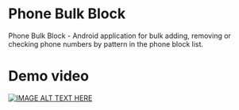 # Phone Bulk Block
Phone Bulk Block - Android application for bulk adding, removing or checking phone numbers by pattern in the phone block list.

# Demo video
[![IMAGE ALT TEXT HERE](https://img.youtube.com/vi/ZPPla9siUl4/0.jpg)](https://www.youtube.com/watch?v=ZPPla9siUl4)
